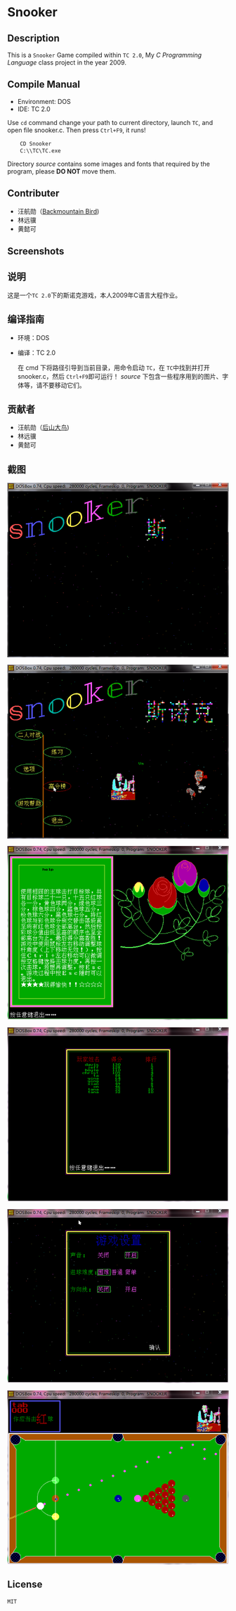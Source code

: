 Snooker
====

## Description

This is a `Snooker` Game compiled within `TC 2.0`, My *C Programming Language* class project in the year 2009.

## Compile Manual

* Environment:  DOS
* IDE:  TC 2.0

Use `cd` command change your path to current directory, launch `TC`, and open file snooker.c. Then press `Ctrl+F9`, it runs!

        CD Snooker
        C:\\TC\TC.exe
        
Directory _source_ contains some images and fonts that required by the program, please **DO NOT** move them.

## Contributer

- 汪航勋（[Backmountain Bird](https://github.com/backmountainbird))
- 林远骥
- 黄懿可

## Screenshots

## 说明

这是一个`TC 2.0`下的斯诺克游戏，本人2009年C语言大程作业。

## 编译指南

- 环境：DOS
- 编译：TC 2.0
    
    在 cmd 下将路径引导到当前目录，用命令启动 `TC`，在 `TC`中找到并打开 snooker.c，然后 `Ctrl+F9`即可运行！
    _source_ 下包含一些程序用到的图片、字体等，请不要移动它们。

## 贡献者

- 汪航勋（[后山大鸟](https://github.com/backmountainbird))
- 林远骥
- 黄懿可

## 截图

![](./screenshot/0.png)

![](./screenshot/1.png)

![](./screenshot/2.png)

![](./screenshot/3.png)

![](./screenshot/4.png)

![](./screenshot/5.png)

## License

`MIT`
